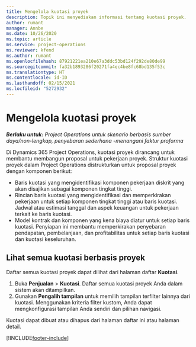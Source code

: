 ```yaml
---
title: Mengelola kuotasi proyek
description: Topik ini menyediakan informasi tentang kuotasi proyek.
author: rumant
manager: Annbe
ms.date: 10/26/2020
ms.topic: article
ms.service: project-operations
ms.reviewer: kfend
ms.author: rumant
ms.openlocfilehash: 87921221ea210e67a3ddc53bd124f292de80de99
ms.sourcegitcommit: fa32b1893286f20271fa4ec4be8fc68bd135f53c
ms.translationtype: HT
ms.contentlocale: id-ID
ms.lasthandoff: 02/15/2021
ms.locfileid: "5272932"
---
```

# <a name="manage-project-quotes"></a>Mengelola kuotasi proyek

_**Berlaku untuk:** Project Operations untuk skenario berbasis sumber daya/non-lengkap, penyebaran sederhana -menangani faktur proforma_

Di Dynamics 365 Project Operations, kuotasi proyek dirancang untuk membantu membangun proposal untuk pekerjaan proyek. Struktur kuotasi proyek dalam Project Operations distrukturkan untuk proposal proyek dengan komponen berikut:

  - Baris kuotasi yang mengidentifikasi komponen pekerjaan diskrit yang akan disajikan sebagai komponen tingkat tinggi.
  - Rincian baris kuotasi yang mengidentifikasi dan memperkirakan pekerjaan untuk setiap komponen tingkat tinggi atau baris kuotasi. Jadwal atau estimasi tanggal dan aspek keuangan untuk pekerjaan terkait ke baris kuotasi.
  - Model kontrak dan komponen yang kena biaya diatur untuk setiap baris kuotasi. Penyiapan ini membantu memperkirakan penyebaran pendapatan, pembelanjaan, dan profitabilitas untuk setiap baris kuotasi dan kuotasi keseluruhan.

## <a name="view-all-project-based-quotes"></a>Lihat semua kuotasi berbasis proyek

Daftar semua kuotasi proyek dapat dilihat dari halaman daftar **Kuotasi**. 

1. Buka **Penjualan** > **Kuotasi**. Daftar semua kuotasi proyek Anda dalam sistem akan ditampilkan. 
2. Gunakan **Pengalih tampilan** untuk memilih tampilan terfilter lainnya dari kuotasi. Menggunakan kriteria filter kustom, Anda dapat mengkonfigurasi tampilan Anda sendiri dan pilihan navigasi.

Kuotasi dapat dibuat atau dihapus dari halaman daftar ini atau halaman detail.


[!INCLUDE[footer-include](../../includes/footer-banner.md)]